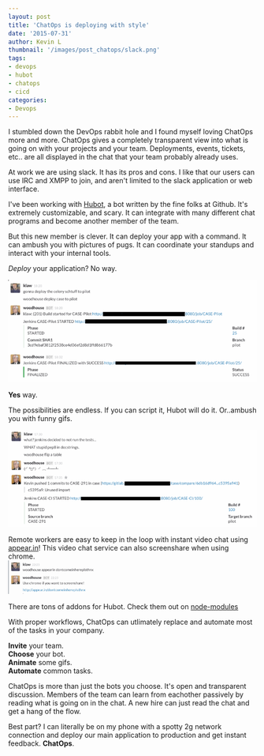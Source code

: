 ```yaml
---
layout: post
title: 'ChatOps is deploying with style'
date: '2015-07-31'
author: Kevin L
thumbnail: '/images/post_chatops/slack.png'
tags:
- devops
- hubot
- chatops
- cicd
categories:
- Devops
---
```

I stumbled down the DevOps rabbit hole and I found myself loving ChatOps more and more. ChatOps gives a completely transparent view into what is going on with your projects and your team. Deployments, events, tickets, etc.. are all displayed in the chat that your team probably already uses.

At work we are using slack. It has its pros and cons. I like that our users can use IRC and XMPP to join, and aren't limited to the slack application or web interface.

I've been working with [Hubot](https://Hubot.github.com/), a bot written by the fine folks at Github. It's extremely customizable, and scary. It can integrate with many different chat programs and become another member of the team.


But this new member is clever. It can deploy your app with a command. It can ambush you with pictures of pugs. It can coordinate your standups and interact with your internal tools.

_Deploy_ your application? No way.

![Hubot deploy](/images/post_chatops/hubot_jenkins_deploy.png)


**Yes** way.

The possibilities are endless. If you can script it, Hubot will do it. Or..ambush you with funny gifs.

![Hubot gitlab](/images/post_chatops/hubot_gitlab.png)

Remote workers are easy to keep in the loop with instant video chat using [appear.in](https://appear.in)! This video chat service can also screenshare when using chrome.
![Hubot videochat](/images/post_chatops/hubot_videochat.png)


There are tons of addons for Hubot. Check them out on [node-modules](http://node-modules.com/search?q=hubot-*)


With proper workflows, ChatOps can utlimately replace and automate most of the tasks in your company.

**Invite** your team.  
**Choose** your bot.  
**Animate** some gifs.  
**Automate** common tasks.  

ChatOps is more than just the bots you choose. It's open and transparent discussion. Members of the team can learn from eachother passively by reading what is going on in the chat. A new hire can just read the chat and get a hang of the flow.



Best part?
I can literally be on my phone with a spotty 2g network connection and deploy our main application to production and get instant feedback. **ChatOps**.

